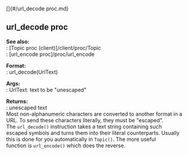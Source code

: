 []{#/url_decode proc.md}    
## url_decode proc    
**See also:**    
:   [Topic proc (client)]/client/proc/Topic    
:   [url_encode proc]/proc/url_encode    
<!-- -->    
**Format:**    
:   url_decode(UrlText)    
<!-- -->    
**Args:**    
:   UrlText: text to be \"unescaped\"    
<!-- -->    
**Returns:**    
:   unescaped text    
Most non-alphanumeric characters are converted to another format in a    
URL. To send these characters literally, they must be \"escaped\".    
The `url_decode()` instruction takes a text string containing such    
escaped symbols and turns them into their literal counterparts. Usually    
this is done for you automatically in `Topic()`. The more useful    
function is `url_encode()` which does the reverse.  